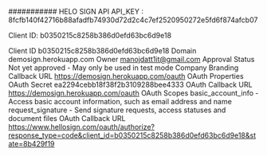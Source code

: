 ###########           HELO SIGN API
API_KEY : 8fcfb140f42716b88afadfb74930d72d2c4c7ef2520950272e5fd6f874afcb07


Client ID: b0350215c8258b386d0efd63bc6d9e18



Client ID
b0350215c8258b386d0efd63bc6d9e18
Domain
demosign.herokuapp.com
Owner
manojdatt1it@gmail.com
Approval Status
Not yet approved - May only be used in test mode
Company Branding
Callback URL
https://demosign.herokuapp.com/oauth
OAuth Properties
OAuth Secret
ea2294cebb18f38f2b3109288bee4333
OAuth Callback URL
https://demosign.herokuapp.com/oauth
OAuth Scopes
basic_account_info - Access basic account information, such as email address and name
request_signature - Send signature requests, access statuses and document files
OAuth Callback URL
https://www.hellosign.com/oauth/authorize?response_type=code&client_id=b0350215c8258b386d0efd63bc6d9e18&state=8b429f19



